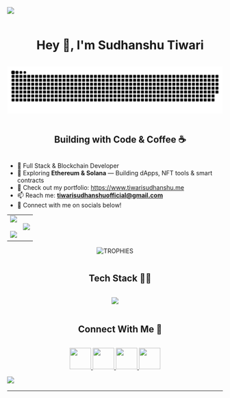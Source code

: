 <!--horizontal divider(gradiant)-->
<img src="https://user-images.githubusercontent.com/73097560/115834477-dbab4500-a447-11eb-908a-139a6edaec5c.gif">

<!--h1 without bottom border-->
<div id="user-content-toc">
  <ul align="center">
    <summary><h1 style="display: inline-block">Hey 👋, I'm Sudhanshu Tiwari</h1></summary>
  </ul>
</div>

<!-- snake animation -->
<div align="center">
  <img src="https://raw.githubusercontent.com/1999AZZAR/1999AZZAR/main/resources/img/grid-snake.svg" alt="snake">
</div>


<!--h2 without bottom border-->
<div id="user-content-toc">
  <ul align="center">
    <summary><h2 style="display: inline-block">Building with Code & Coffee ☕</h2></summary>
  </ul>
</div>

<!-- Intro start -->
<ul>
  <li>🚀 Full Stack & Blockchain Developer</li>
  <li>🧠 Exploring <strong>Ethereum & Solana</strong> — Building dApps, NFT tools & smart contracts</li>
  <li>🌟 Check out my portfolio: <a href="https://www.tiwarisudhanshu.me" target="_blank">https://www.tiwarisudhanshu.me</a></li>
  <li>📫 Reach me: <strong><a href="mailto:sudhanshutiwari9836@gmail.com">tiwarisudhanshuofficial@gmail.com</a></strong></li>
  <li>🤝 Connect with me on socials below!</li>
</ul>
<!-- Intro end -->

<!-- Stats & Trophy -->
<p align="center">
<table align="center">
<tr border="none">
  <td width="50%" align="center">
    <img src="https://github-readme-stats.vercel.app/api?username=TiwariSudhanshu&theme=radical&show_icons=true&count_private=true">
    <br><br>
    <img src="https://github-readme-streak-stats.herokuapp.com/?user=TiwariSudhanshu&theme=radical&hide_border=false">
  </td>
  <td width="50%" align="center">
    <img src="https://github-readme-stats.vercel.app/api/top-langs/?username=TiwariSudhanshu&theme=radical&layout=compact&langs_count=10">
  </td>
</tr>
</table>
</p>

<!-- Trophy -->
<div align="center">
  <img src="https://github-profile-trophy.vercel.app/?username=TiwariSudhanshu&theme=radical&row=1&column=7&margin-w=10&margin-h=10" alt="TROPHIES" />
</div>

<!-- Technologies -->
<div id="user-content-toc">
  <ul align="center">
    <summary><h2 style="display: inline-block">Tech Stack 🧑‍💻</h2></summary>
  </ul>
</div>

<p align="center">
  <a href="https://skillicons.dev">
    <img src="https://skillicons.dev/icons?i=html,css,js,ts,react,nextjs,nodejs,express,mongodb,firebase,solidity,hardhat,git,github,vscode,vercel,tailwind,redux,postman" />
  </a>
</p>

<!-- Connect with me -->
<div id="user-content-toc">
  <ul align="center">
    <summary><h2 style="display: inline-block">Connect With Me 🤝</h2></summary>
  </ul>
</div>

<p align="center">
  <a href="https://www.linkedin.com/in/sudhanshu__tiwari_/" target="_blank">
    <img src="https://user-images.githubusercontent.com/88904952/234979284-68c11d7f-1acc-4f0c-ac78-044e1037d7b0.png" height="50" width="50" />
  </a>
  <a href="https://x.com/sudhanshu4eth" target="_blank">
    <img src="https://user-images.githubusercontent.com/88904952/234980676-61bfb021-ecc8-48f7-88e6-34c1b06c4a58.png" height="50" width="50" />
  </a>
  <a href="https://instagram.com/sudhanshu__tiwari_" target="_blank">
    <img src="https://user-images.githubusercontent.com/88904952/234981169-2dd1e58f-4b7e-468c-8213-034ba62156c3.png" height="50" width="50" />
  </a>
  <a href="https://t.me/Sudhanshu_12" target="_blank">
    <img src="https://user-images.githubusercontent.com/88904952/234982627-019fd336-6248-453c-9b05-97c13fd1d207.png" height="50" width="50" />
  </a>
</p>

<!-- Profile views -->

<!--horizontal divider(gradiant)-->
<img src="https://user-images.githubusercontent.com/73097560/115834477-dbab4500-a447-11eb-908a-139a6edaec5c.gif">

<hr>

